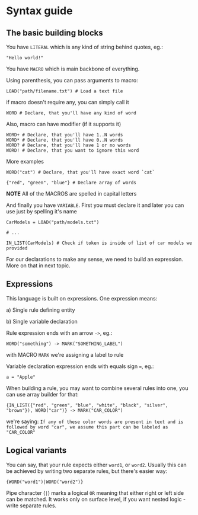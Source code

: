 # Syntax guide

## The basic building blocks

You have `LITERAL` which is any kind of string behind quotes, eg.:

```
"Hello world!"
```

You have `MACRO` which is main backbone of everything.

Using parenthesis, you can pass arguments to macro:
```
LOAD("path/filename.txt") # Load a text file
```

if macro doesn't require any, you can simply call it

```
WORD # Declare, that you'll have any kind of word
```

Also, macro can have modifier (if it supports it)

```
WORD+ # Declare, that you'll have 1..N words
WORD* # Declare, that you'll have 0..N words
WORD? # Declare, that you'll have 1 or no words
WORD! # Declare, that you want to ignore this word
```

More examples

```
WORD("cat") # Declare, that you'll have exact word `cat`

{"red", "green", "blue"} # Declare array of words
```

**NOTE** All of the MACROS are spelled in capital letters

And finally you have `VARIABLE`. First you must declare it and later you can use just by spelling it's name

```
CarModels = LOAD("path/models.txt")

# ...

IN_LIST(CarModels) # Check if token is inside of list of car models we provided
```

For our declarations to make any sense, we need to build an expression. More on that in next topic.

## Expressions

This language is built on expressions. 
One expression means:

a) Single rule defining entity

b) Single variable declaration

Rule expression ends with an arrow `->`, eg.:

`WORD("something") -> MARK("SOMETHING_LABEL")`

with MACRO `MARK` we're assigning a label to rule

Variable declaration expression ends with equals sign `=`, eg.:
```
a = "Apple"
```

When building a rule, you may want to combine several rules into one, you can use array builder for that:

```
{IN_LIST({"red", "green", "blue", "white", "black", "silver", "brown"}), WORD("car")} -> MARK("CAR_COLOR")
```

we're saying: `If any of these color words are present in text and is followed by word "car", we assume this part can be labeled as "CAR_COLOR"`

## Logical variants

You can say, that your rule expects either `word1`, or `word2`. Usually this can be achieved by writing two separate rules, but there's easier way: 
```
{WORD("word1")|WORD("word2")}
```

Pipe character (`|`) marks a logical `OR` meaning that either right or left side can be matched. It works only on surface level, if you want nested logic - write separate rules.